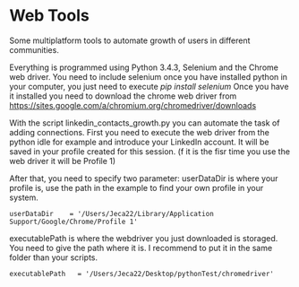 # Web Tools
Some multiplatform tools to automate growth of users in different communities. 

Everything is programmed using Python 3.4.3, Selenium and the Chrome web driver.
You need to include selenium once you have installed python in your computer, you just need to 
execute *pip install selenium*
Once you have it installed you need to download the chrome web driver from https://sites.google.com/a/chromium.org/chromedriver/downloads

With the script linkedin_contacts_growth.py you can automate the task of adding connections.
First you need to execute the web driver from the python idle for example and introduce your LinkedIn account.
It will be saved in your profile created for this session. (f it is the fisr time you use the web driver it will be Profile 1)

After that, you need to specify two parameter:
userDataDir is where your profile is, use the path in the example to find your own profile in your system. 

```userDataDir 	  = '/Users/Jeca22/Library/Application Support/Google/Chrome/Profile 1'```

executablePath is where the webdriver you just downloaded is storaged. You need to give the path where it is. 
I recommend to put it in the same folder than your scripts.

```executablePath 	= '/Users/Jeca22/Desktop/pythonTest/chromedriver'```
